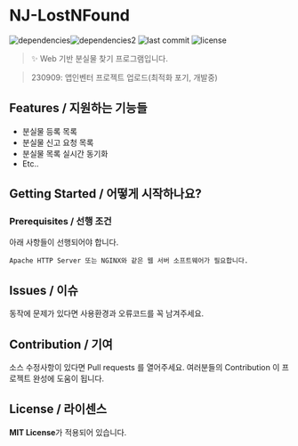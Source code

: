 # NJ-LostNFound
![dependencies](https://img.shields.io/badge/javascript-F7DF1E?style=for-the-badge&logo=javascript&logoColor=black)![dependencies2](https://img.shields.io/badge/jquery-0769AD?style=for-the-badge&logo=jquery&logoColor=white)
![last commit](https://img.shields.io/github/last-commit/NellLucas/NJ-LostNFound/main?color=red&style=for-the-badge) ![license](https://img.shields.io/github/license/NellLucas/NJ-LostNFound?style=for-the-badge)
> ✨ Web 기반 분실물 찾기 프로그램입니다.

> 230909: 앱인벤터 프로젝트 업로드(최적화 포기, 개발중)

## Features / 지원하는 기능들
- 분실물 등록 목록
- 분실물 신고 요청 목록
- 분실물 목록 실시간 동기화
- Etc..

## Getting Started / 어떻게 시작하나요?

### Prerequisites / 선행 조건

아래 사항들이 선행되어야 합니다.

```
Apache HTTP Server 또는 NGINX와 같은 웹 서버 소프트웨어가 필요합니다.
```

## Issues / 이슈

동작에 문제가 있다면 사용환경과 오류코드를 꼭 남겨주세요.

## Contribution / 기여

소스 수정사항이 있다면 Pull requests 를 열어주세요.
여러분들의 Contribution 이 프로젝트 완성에 도움이 됩니다.

## License / 라이센스

**MIT License**가 적용되어 있습니다.
